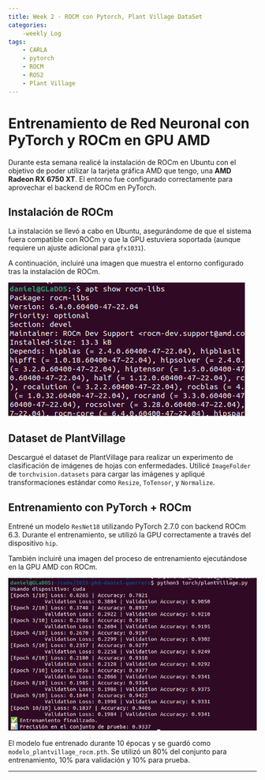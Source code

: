 ```yaml
---
title: Week 2 - ROCM con Pytorch, Plant Village DataSet
categories:
    -weekly Log
tags:
    - CARLA
    - pytorch
    - ROCM
    - ROS2
    - Plant Village
---
```


# Entrenamiento de Red Neuronal con PyTorch y ROCm en GPU AMD

Durante esta semana realicé la instalación de ROCm en Ubuntu con el objetivo de poder utilizar la tarjeta gráfica AMD que tengo, una **AMD Radeon RX 6750 XT**. El entorno fue configurado correctamente para aprovechar el backend de ROCm en PyTorch.

## Instalación de ROCm

La instalación se llevó a cabo en Ubuntu, asegurándome de que el sistema fuera compatible con ROCm y que la GPU estuviera soportada (aunque requiere un ajuste adicional para `gfx1031`).

A continuación, incluiré una imagen que muestra el entorno configurado tras la instalación de ROCm.

![Instalación de ROCm](image01.png)

## Dataset de PlantVillage

Descargué el dataset de PlantVillage para realizar un experimento de clasificación de imágenes de hojas con enfermedades. Utilicé `ImageFolder` de `torchvision.datasets` para cargar las imágenes y apliqué transformaciones estándar como `Resize`, `ToTensor`, y `Normalize`.

## Entrenamiento con PyTorch + ROCm

Entrené un modelo `ResNet18` utilizando PyTorch 2.7.0 con backend ROCm 6.3. Durante el entrenamiento, se utilizó la GPU correctamente a través del dispositivo `hip`.

También incluiré una imagen del proceso de entrenamiento ejecutándose en la GPU AMD con ROCm.

![Entrenamiento con PyTorch y ROCm](image02.png)

El modelo fue entrenado durante 10 épocas y se guardó como `modelo_plantvillage_rocm.pth`. Se utilizó un 80% del conjunto para entrenamiento, 10% para validación y 10% para prueba.

---

